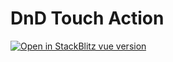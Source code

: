 # DnD Touch Action

[![Open in StackBlitz vue version](https://developer.stackblitz.com/img/open_in_stackblitz.svg)](https://stackblitz.com/~/github.com/hungify/dnd-touch-action)
